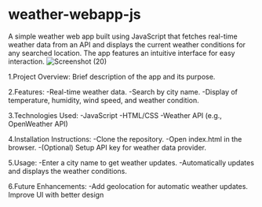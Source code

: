 # weather-webapp-js
A simple weather web app built using JavaScript that fetches real-time weather data from an API and displays the current weather conditions for any searched location. The app features an intuitive interface for easy interaction.
![Screenshot (20)](https://github.com/user-attachments/assets/728a35be-7167-4f35-9be8-0bacf5ac1f39)


1.Project Overview: Brief description of the app and its purpose.

2.Features:
-Real-time weather data.
-Search by city name.
-Display of temperature, humidity, wind speed, and weather condition.

3.Technologies Used:
-JavaScript
-HTML/CSS
-Weather API (e.g., OpenWeather API)

4.Installation Instructions:
-Clone the repository.
-Open index.html in the browser.
-(Optional) Setup API key for weather data provider.

5.Usage:
-Enter a city name to get weather updates.
-Automatically updates and displays the weather conditions.

6.Future Enhancements:
-Add geolocation for automatic weather updates.
Improve UI with better design
